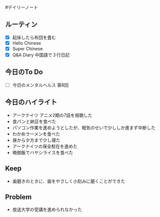 #デイリーノート
## ルーティン
- [x] 起床したら布団を畳む
- [x] Hello Chinese
- [x] Super Chinese
- [x] Q&A Diary 中国語で３行日記
## 今日のTo Do
- [ ] 今日のメンタルヘルス 第8回
## 今日のハイライト
- アークナイツ アニメ2期の7話を視聴した
- 食パンと納豆を食べた
- パソコン作業を進めようとしたが、眠気のせいで少ししか進まず中断した
- わかめラーメンを食べた
- 昼から夕方まで少し寝た
- アークナイツの保全駐在を進めた
- 晩御飯でハヤシライスを食べた
## Keep
- 歯磨きのときに、歯をやさしく小刻みに磨くことができた
## Problem
- 放送大学の受講を進められなかった
